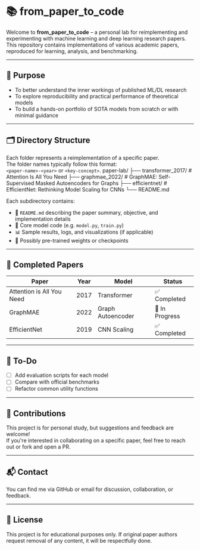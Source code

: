 # 📚 from_paper_to_code

Welcome to **from_paper_to_code** – a personal lab for reimplementing and experimenting with machine learning and deep learning research papers.  
This repository contains implementations of various academic papers, reproduced for learning, analysis, and benchmarking.

---

## 🎯 Purpose

- To better understand the inner workings of published ML/DL research
- To explore reproducibility and practical performance of theoretical models
- To build a hands-on portfolio of SOTA models from scratch or with minimal guidance

---

## 🗂 Directory Structure

Each folder represents a reimplementation of a specific paper.  
The folder names typically follow this format:  
`<paper-name>-<year>` or `<key-concept>`.
paper-lab/
├── transformer_2017/         # Attention Is All You Need
├── graphmae_2022/            # GraphMAE: Self-Supervised Masked Autoencoders for Graphs
├── efficientnet/             # EfficientNet: Rethinking Model Scaling for CNNs
└── README.md

Each subdirectory contains:
- 📄 `README.md` describing the paper summary, objective, and implementation details
- 🧠 Core model code (e.g. `model.py`, `train.py`)
- 📊 Sample results, logs, and visualizations (if applicable)
- 📁 Possibly pre-trained weights or checkpoints

---

## 📌 Completed Papers

| Paper | Year | Model | Status |
|-------|------|--------|--------|
| Attention is All You Need | 2017 | Transformer | ✅ Completed |
| GraphMAE | 2022 | Graph Autoencoder | 🔧 In Progress |
| EfficientNet | 2019 | CNN Scaling | ✅ Completed |
<!-- Add your own entries here -->

---

## 🚧 To-Do

- [ ] Add evaluation scripts for each model
- [ ] Compare with official benchmarks
- [ ] Refactor common utility functions

---

## 🤝 Contributions

This project is for personal study, but suggestions and feedback are welcome!  
If you're interested in collaborating on a specific paper, feel free to reach out or fork and open a PR.

---

## 📬 Contact

You can find me via GitHub or email for discussion, collaboration, or feedback.

---

## 📜 License

This project is for educational purposes only. If original paper authors request removal of any content, it will be respectfully done.
